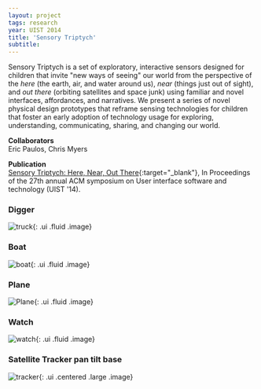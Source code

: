 ```yaml
---
layout: project 
tags: research 
year: UIST 2014
title: 'Sensory Triptych'
subtitle: 
---
```


Sensory Triptych is a set of exploratory, interactive sensors designed for children that invite "new ways of seeing" our world from the perspective of the *here* (the earth, air, and water around us), *near* (things just out of sight), and *out there* (orbiting satellites and space junk) using familiar and novel interfaces, affordances, and narratives. We present a series of novel physical design prototypes that reframe sensing technologies for children that foster an early adoption of technology usage for exploring, understanding, communicating, sharing, and changing our world.

**Collaborators** <br>
Eric Paulos, Chris Myers

**Publication** <br>
[Sensory Triptych: Here, Near, Out There](https://dl.acm.org/citation.cfm?doid=2642918.2647410){:target="_blank"}, In Proceedings of the 27th annual ACM symposium on User interface software and technology (UIST '14). 

### Digger

![truck](https://farm4.staticflickr.com/3932/15245157278_0d2049b0f1_c.jpg  "toy truck "){: .ui .fluid .image}

### Boat

![boat](https://farm6.staticflickr.com/5597/15245206467_6544c87962_c.jpg "boat"){: .ui .fluid .image}

### Plane

![Plane](https://farm3.staticflickr.com/2946/15408695856_93660fa30f_c.jpg "plane"){: .ui .fluid .image}

### Watch

![watch](https://farm6.staticflickr.com/5601/15245154288_47579b6c3d_c.jpg "watch unassembled"){: .ui .fluid .image}

### Satellite Tracker pan tilt base

![tracker](https://farm4.staticflickr.com/3927/15245064270_576fc7b398_c.jpg "satellite tracker"){: .ui .centered .large .image}


